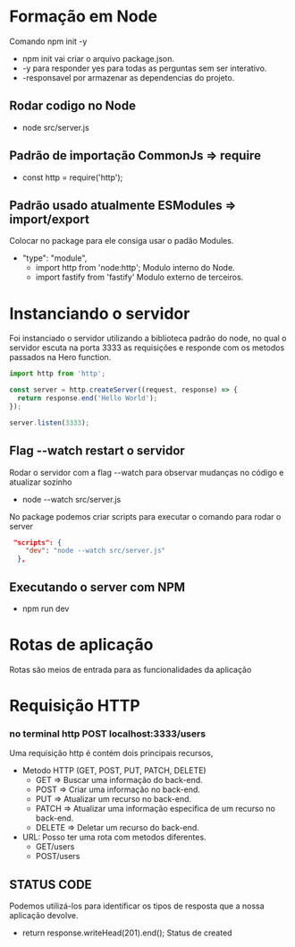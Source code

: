 # Formação em Node

Comando npm init -y

- npm init vai criar o arquivo package.json.
- -y para responder yes para todas as perguntas sem ser interativo.
- -responsavel por armazenar as dependencias do projeto.

## Rodar codigo no Node

- node src/server.js

## Padrão de importação CommonJs => require

- const http = require('http');

## Padrão usado atualmente ESModules => import/export

Colocar no package para ele consiga usar o padão Modules.

- "type": "module",
  - import http from 'node:http'; Modulo interno do Node.
  - import fastify from 'fastify' Modulo externo de terceiros.

# Instanciando o servidor

Foi instanciado o servidor utilizando a biblioteca padrão do node, no qual o servidor
escuta na porta 3333 as requisições e responde com os metodos passados na Hero function.

```js
import http from 'http';

const server = http.createServer((request, response) => {
  return response.end('Hello World');
});

server.listen(3333);
```

## Flag --watch restart o servidor

Rodar o servidor com a flag --watch para observar mudanças no código e atualizar sozinho

- node --watch src/server.js

No package podemos criar scripts para executar o comando para rodar o server

```json
 "scripts": {
    "dev": "node --watch src/server.js"
  },
```

## Executando o server com NPM

- npm run dev

# Rotas de aplicação

Rotas são meios de entrada para as funcionalidades da aplicação

# Requisição HTTP

### no terminal http POST localhost:3333/users

Uma requisição http é contém dois principais recursos,

- Metodo HTTP (GET, POST, PUT, PATCH, DELETE)
  - GET => Buscar uma informação do back-end.
  - POST => Criar uma informação no back-end.
  - PUT => Atualizar um recurso no back-end.
  - PATCH => Atualizar uma informação especifica de um recurso no back-end.
  - DELETE => Deletar um recurso do back-end.
- URL: Posso ter uma rota com metodos diferentes.
  - GET/users
  - POST/users

## STATUS CODE

Podemos utilizá-los para identificar os tipos de resposta que a nossa aplicação devolve.

- return response.writeHead(201).end(); Status de created
